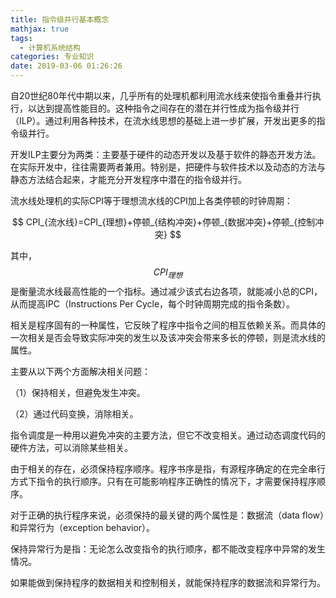 ```yaml
---
title: 指令级并行基本概念
mathjax: true
tags:
  - 计算机系统结构
categories: 专业知识
date: 2019-03-06 01:26:26
---
```


自20世纪80年代中期以来，几乎所有的处理机都利用流水线来使指令重叠并行执行，以达到提高性能目的。这种指令之间存在的潜在并行性成为指令级并行（ILP）。通过利用各种技术，在流水线思想的基础上进一步扩展，开发出更多的指令级并行。

开发ILP主要分为两类：主要基于硬件的动态开发以及基于软件的静态开发方法。在实际开发中，往往需要两者兼用。特别是，把硬件与软件技术以及动态的方法与静态方法结合起来，才能充分开发程序中潜在的指令级并行。

流水线处理机的实际CPI等于理想流水线的CPI加上各类停顿的时钟周期：

<center> $$ CPI_{流水线}=CPI_{理想}+停顿_{结构冲突}+停顿_{数据冲突}+停顿_{控制冲突} $$ </center>

其中，$$ CPI_{理想} $$是衡量流水线最高性能的一个指标。通过减少该式右边各项，就能减小总的CPI，从而提高IPC（Instructions Per Cycle，每个时钟周期完成的指令条数）。

相关是程序固有的一种属性，它反映了程序中指令之间的相互依赖关系。而具体的一次相关是否会导致实际冲突的发生以及该冲突会带来多长的停顿，则是流水线的属性。

主要从以下两个方面解决相关问题：

（1）保持相关，但避免发生冲突。

（2）通过代码变换，消除相关。

指令调度是一种用以避免冲突的主要方法，但它不改变相关。通过动态调度代码的硬件方法，可以消除某些相关。

由于相关的存在，必须保持程序顺序。程序书序是指，有源程序确定的在完全串行方式下指令的执行顺序。只有在可能影响程序正确性的情况下，才需要保持程序顺序。

对于正确的执行程序来说，必须保持的最关键的两个属性是：数据流（data flow）和异常行为（exception behavior）。

保持异常行为是指：无论怎么改变指令的执行顺序，都不能改变程序中异常的发生情况。

如果能做到保持程序的数据相关和控制相关，就能保持程序的数据流和异常行为。
